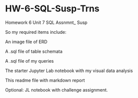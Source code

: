 # HW-6-SQL-Susp-Trns
Homework 6 Unit 7 SQL Assnmnt_ Susp 

So my required items include:

An image file of ERD

A .sql file of table schemata

A .sql file of my queries

The starter Jupyter Lab notebook with my visual data analysis

This readme file with markdown report

Optional: JL notebook with challenge assignment.
